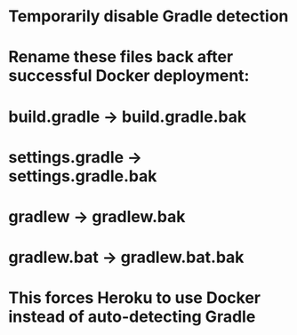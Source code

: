 # Temporarily disable Gradle detection
# Rename these files back after successful Docker deployment:
# build.gradle -> build.gradle.bak
# settings.gradle -> settings.gradle.bak
# gradlew -> gradlew.bak
# gradlew.bat -> gradlew.bat.bak

# This forces Heroku to use Docker instead of auto-detecting Gradle